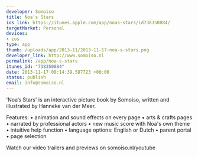 ```yaml
--- 
developer: Somoiso
title: Noa's Stars
ios_link: https://itunes.apple.com/app/noas-stars/id738350884/
targetMarket: Personal
devices: 
- ios
type: app
thumb: /uploads/app/2013-11/2013-11-17-noa-s-stars.png
developer_link: http://www.somoiso.nl
permalink: /app/noa-s-stars
itunes_id: "738350884"
date: 2013-11-17 08:14:39.587723 +00:00
status: publish
email: info@somoiso.nl
---
```


'Noa’s Stars' is an interactive picture book by Somoiso, written and illustrated by Hanneke van der Meer.

Features:
• animation and sound effects on every page
• arts & crafts pages
• narrated by professional actors
• new music score with Noa's own theme
• intuitive help function
• language options: English or Dutch
• parent portal
• page selection

Watch our video trailers and previews on somoiso.nl/youtube
